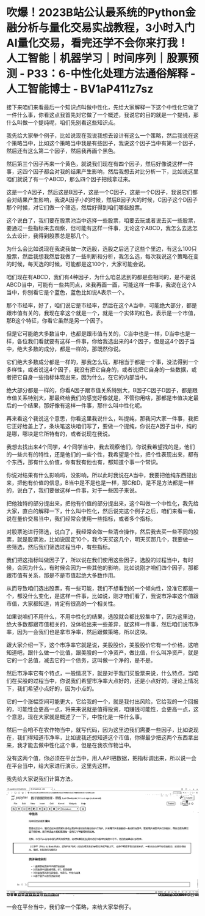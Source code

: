 # 吹爆！2023B站公认最系统的Python金融分析与量化交易实战教程，3小时入门AI量化交易，看完还学不会你来打我！人工智能｜机器学习｜时间序列｜股票预测 - P33：6-中性化处理方法通俗解释 - 人工智能博士 - BV1aP411z7sz

接下来咱们来看最后一个知识点叫做中性化，先给大家解释一下这个中性化它做了一件什么事，你看这点我首先对它做了一个概述，我说它的目的就是一个提纯，那什么叫做一个提纯呢，咱们先别看这些知识点。

我先给大家举个例子，比如说现在我说我想去设计有这么一个策略，然后我说在这个策略当中，比如这个策略当中我是有些因子，我说这个因子当中有第一个因子，然后还有这么第二个因子，然后我再画个黑色。

然后第三个因子再来一个黄色，就说我们现在有四个因子，然后好像说这样一件事，这四个因子都会对我的结果产生影响，然后我想去对比分析一下，比如说这里咱们就说了有一个ABCD，那么四个因子把线拿过来。

这是一个A因子，然后这是B因子，这是一个C因子，这是一个D因子，我说它们都会对结果产生影响，我说A因子小的时候，然后B因子大的时候，C因子这个D因子那个时候，对它们做一个筛选，然后好得到咱们哪些股票。

这个说白了，我们要在股票池当中选择一些股票，咱要去玩或者说去买一些股票，要通过一些指标来去观察，但可能有这样一件事，无论这个ABCD，我怎么去选怎么去设计，我得到股票总是那几个。

为什么会比如说现在我说我做一次选股，选股之后选了这些个里边，有这么100只股票，然后我想我然后我做了一些判断和分析，我怎么选，每次我说这个策略在变的时候，每天选的时候，可能都是这100个，大家可能会说。

咱们现在有ABCD，我们有4种因子，为什么咱总选到的都是些相同的，是不是说ABCD当中，可能有一些共同点，来我再画一画，可能这样一件事，我说在这个A当中，你别看它是个蓝色，蓝色比如说A表示一个。

那个市经率，好了，咱们说它是市经率，然后在这个A当中，可能绝大部分，都是跟市值有关的，我现在拿这个就是一个，就是一个实体的红色，表示是一个市值，那B这个特征，你看它虽然是另一个因子。

但是它可能绝大多数当中，也都是跟市值有关的，C当中也是一样，D当中也是一样，各位我们看就要有这样一件事，你给我选出来的4个因子，但是这4个因子当中，绝大多数的成分，都是一样的，那既然你说。

它们绝大多数成分都是一样的，那我怎么玩，那相当于都是一个事，没法得到一个多样性，或者说这4个因子，我没有把它自身的，或者说把它自身的一些数据，或者把它自身一些指标体现出来，因为什么，在它的内部当中。

绝大部分都是一样的，你看A因子跟市值关系特别大，B因子C因子D因子，都是跟市值关系特别大，那最终给我们的感觉好像就是，不管你用啥，那都是市值决定最后的一个结果，那好像有这样一件事，那什么叫中性化呢。

再来看这个我说这个意思，你看这里我说什么，叫提纯，那我问大家一件事，我把它正好给盖上了，条块笔这块咱们写了，要做一个提纯，你说在A因子当中，纯的是哪，哪块是它所特有的，或者说现在我说。

我想去找出来4个同学，4个同学当中，我去观察他们，你说我希望找的是，他们的一些共有的特性，还是他们的一些个性，我希望是个性，把个性表现出来，都有个东西，那有什么价值，你有我有他也有，都知道个事一个常识。

你说对结果有什么影响吗，没影响，所以此时我说在A当中，我要把他纯东西提出来，把他有价值的信息，B当中是不是也是一样，那C和D，是不是方法都是一样的，说白了，我们要做这样一件事，对于一些因子来说。

把他独特的部分提出来，把他有价值的部分提出来，这个叫做一个中性化，我先给大家，直白的解释一下，什么叫中性化，然后说完这个例子之后，咱们来看一看，说在量价交易当中，我们经常会使用一些指标，或者多个指标。

对股票池进行筛选，说白了，我经常会做一些清仓操作，然后我去买一些不同的股票，就是股票池，比如说固定10个，我今天买这几个，明天买那几个，我要做一些筛选，然后我们筛选过程当中，有些指标。

我们把这指标叫做因子了，所以说在我们使用这些因子，选股的过程当中，有时候，会因为什么，有时候会因为一些其他的影响，比如说刚才咱们四个因子，那都跟市值有关系，那是不是市值起绝大多数作用。

从而导致咱们选出股票，有一些可能，我们不想看到的一个倾向性，没准它都是一个，都没什么变化，是这样一件事，比如说，刚才咱们看了，我说市净率这个值跟市值，大家都知道，肯定有很高的一个相关性。

如果说咱们不用什么，不用中性化的结果，选股就会都比较集中了，因为这里边，绝大多数都跟市值相关的，没体验出来一些差异，就这样一件事，然后咱们说市净率，因为一会我们也是拿市净率，然后跟做策略，所以这块。

跟大家介绍一下，这个市净率它就是说，美股股价，美股股价它有一个价格，这咱知道吧，跟什么做一个比值，跟美股的一个净资产，做比值，什么叫净资产，就是它的一个总值，减去它的一个债务，这叫做一个净的，是不是。

然后市净率它有个特点，一般情况下，就是对于我们买股票来说，什么特点，当咱们在买股的过程当中，你说我们希望市净率大点好的，还是小点好的，理论上情况下，我们希望小点好的，因为小点的。

它的一个涨幅空间可能更大，它给我的一个，就是我付出风险，它给我的一个回报的，可能性会更高一点，将来来说就是值得投资，咱赚钱可能性，会更高一点，这个意思，现在大家就是概述了一下，中性化是一件什么事。

然后一会咱不在农作物当中，就写代码，因为这里边我们需要一些因子，比如说现在，我们得知道市净率，比如说我还想知道这个市值，你得最少把这两个东西拿出来，我才能去做中性化这个事，但是在我农作物当中。

没有这两个值，你必须在平台当中，用人API把数据，把指标调出来，所以说一会在平台当中，给大家进行演示，这里先这样。

我先给大家说我们计算方法。

![](img/fae2d8ad9bb528c5f52d213a84ce384c_1.png)

一会在平台当中，我们拿一个策略，来给大家举例子。